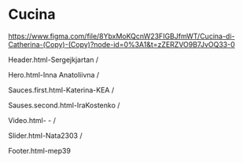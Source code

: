 # Cucina

https://www.figma.com/file/8YbxMoKQcnW23FIGBJfmWT/Cucina-di-Catherina-(Copy)-(Copy)?node-id=0%3A1&t=zZERZVO9B7JvOQ33-0

Header.html-Sergejkjartan / 

Hero.html-Inna Anatoliivna / 

Sauces.first.html-Katerina-KEA / 

Sauses.second.html-IraKostenko / 

Video.html- - / 

Slider.html-Nata2303 / 

Footer.html-mep39
